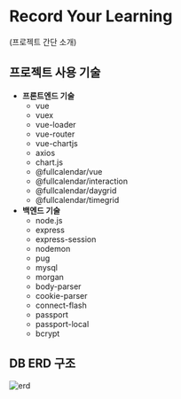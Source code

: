# Record Your Learning

(프로젝트 간단 소개)


## 프로젝트 사용 기술

- **프론트엔드 기술**
    - vue
    - vuex
    - vue-loader
    - vue-router
    - vue-chartjs
    - axios
    - chart.js
    - @fullcalendar/vue
    - @fullcalendar/interaction
    - @fullcalendar/daygrid
    - @fullcalendar/timegrid
- **백엔드 기술**
    - node.js
    - express
    - express-session
    - nodemon
    - pug
    - mysql
    - morgan
    - body-parser
    - cookie-parser
    - connect-flash
    - passport
    - passport-local
    - bcrypt


## DB ERD 구조

![erd](https://user-images.githubusercontent.com/61155410/106378509-d7dbc980-63e8-11eb-9a36-2c72391ea8c0.png)
